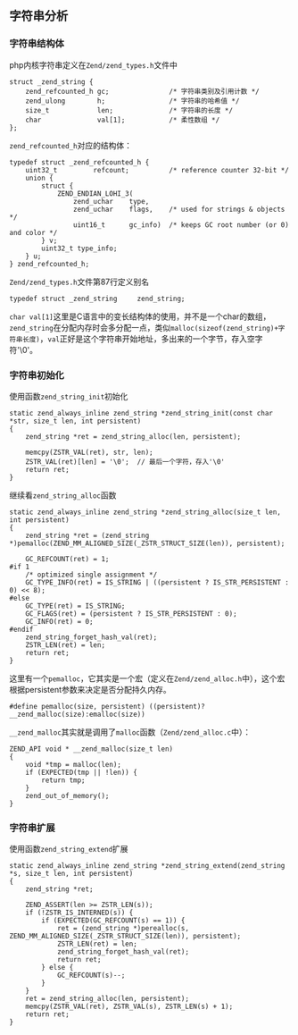 ## 字符串分析
### 字符串结构体
php内核字符串定义在`Zend/zend_types.h`文件中
```
struct _zend_string {
	zend_refcounted_h gc;               /* 字符串类别及引用计数 */
	zend_ulong        h;                /* 字符串的哈希值 */
	size_t            len;              /* 字符串的长度 */
	char              val[1];           /* 柔性数组 */
};
```
`zend_refcounted_h`对应的结构体：
```
typedef struct _zend_refcounted_h {
	uint32_t         refcount;			/* reference counter 32-bit */
	union {
		struct {
			ZEND_ENDIAN_LOHI_3(
				zend_uchar    type,
				zend_uchar    flags,    /* used for strings & objects */
				uint16_t      gc_info)  /* keeps GC root number (or 0) and color */
		} v;
		uint32_t type_info;
	} u;
} zend_refcounted_h;
```



`Zend/zend_types.h`文件第87行定义别名
```
typedef struct _zend_string     zend_string;
```
`char val[1]`这里是C语言中的变长结构体的使用，并不是一个char的数组，`zend_string`在分配内存时会多分配一点，类似`malloc(sizeof(zend_string)+字符串长度)`，`val`正好是这个字符串开始地址，多出来的一个字节，存入空字符'\0'。


### 字符串初始化
使用函数`zend_string_init`初始化

```
static zend_always_inline zend_string *zend_string_init(const char *str, size_t len, int persistent)
{
	zend_string *ret = zend_string_alloc(len, persistent);

	memcpy(ZSTR_VAL(ret), str, len);
	ZSTR_VAL(ret)[len] = '\0';  // 最后一个字符，存入'\0'
	return ret;
}
```

继续看`zend_string_alloc`函数
```
static zend_always_inline zend_string *zend_string_alloc(size_t len, int persistent)
{
	zend_string *ret = (zend_string *)pemalloc(ZEND_MM_ALIGNED_SIZE(_ZSTR_STRUCT_SIZE(len)), persistent);

	GC_REFCOUNT(ret) = 1;
#if 1
	/* optimized single assignment */
	GC_TYPE_INFO(ret) = IS_STRING | ((persistent ? IS_STR_PERSISTENT : 0) << 8);
#else
	GC_TYPE(ret) = IS_STRING;
	GC_FLAGS(ret) = (persistent ? IS_STR_PERSISTENT : 0);
	GC_INFO(ret) = 0;
#endif
	zend_string_forget_hash_val(ret);
	ZSTR_LEN(ret) = len;
	return ret;
}
```
这里有一个`pemalloc`，它其实是一个宏（定义在`Zend/zend_alloc.h`中），这个宏根据persistent参数来决定是否分配持久内存。
```
#define pemalloc(size, persistent) ((persistent)?__zend_malloc(size):emalloc(size))
```
`__zend_malloc`其实就是调用了`malloc`函数（`Zend/zend_alloc.c`中）：
```
ZEND_API void * __zend_malloc(size_t len)
{
	void *tmp = malloc(len);
	if (EXPECTED(tmp || !len)) {
		return tmp;
	}
	zend_out_of_memory();
}
```



### 字符串扩展
使用函数`zend_string_extend`扩展
```
static zend_always_inline zend_string *zend_string_extend(zend_string *s, size_t len, int persistent)
{
	zend_string *ret;

	ZEND_ASSERT(len >= ZSTR_LEN(s));
	if (!ZSTR_IS_INTERNED(s)) {
		if (EXPECTED(GC_REFCOUNT(s) == 1)) {
			ret = (zend_string *)perealloc(s, ZEND_MM_ALIGNED_SIZE(_ZSTR_STRUCT_SIZE(len)), persistent);
			ZSTR_LEN(ret) = len;
			zend_string_forget_hash_val(ret);
			return ret;
		} else {
			GC_REFCOUNT(s)--;
		}
	}
	ret = zend_string_alloc(len, persistent);
	memcpy(ZSTR_VAL(ret), ZSTR_VAL(s), ZSTR_LEN(s) + 1);
	return ret;
}
```